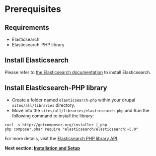 # Prerequisites

## Requirements
* Elasticsearch
* Elasticsearch-PHP library

## Install Elasticsearch

Please refer to [the Elasticsearch documentation](https://www.elastic.co/guide/en/elasticsearch/reference/current/_installation.html) to install Elasticsearch.

## Install Elasticsearch-PHP library

* Create a folder named `elasticsearch-php` within your drupal `sites/all/libraries` directory.
* Move into the `sites/all/libraries/elasticsearch-php` and Run the following command to install the library:

```
curl -s http://getcomposer.org/installer | php
php composer.phar require "elasticsearch/elasticsearch:~5.0"
```

For more details, visit the [Elasticsearch PHP library API](https://www.elastic.co/guide/en/elasticsearch/client/php-api/current/_quickstart.html).


**Next section: [Installation and Setup]('/installation.md')**